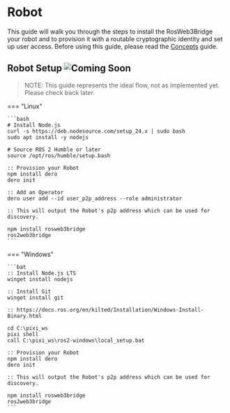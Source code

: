 # Robot

This guide will walk you through the steps to install the RosWeb3Bridge your robot and to provision it with a routable cryptographic identity and set up user access. Before using this guide, please read the [Concepts](Concepts.md) guide.

## Robot Setup ![Coming Soon](https://img.shields.io/badge/Coming%20Soon-8A2BE2)

> NOTE: This guide represents the ideal flow, not as implemented yet. Please check back later.

=== "Linux"

    ```bash
    # Install Node.js
    curl -s https://deb.nodesource.com/setup_24.x | sudo bash
    sudo apt install -y nodejs

    # Source ROS 2 Humble or later
    source /opt/ros/humble/setup.bash

    :: Provision your Robot
    npm install dero
    dero init

    :: Add an Operator
    dero user add --id user_p2p_address --role administrator

    :: This will output the Robot's p2p address which can be used for discovery.

    npm install rosweb3bridge
    ros2web3bridge
    ```

=== "Windows"

    ```bat
    :: Install Node.js LTS
    winget install nodejs

    :: Install Git
    winget install git

    :: https://docs.ros.org/en/kilted/Installation/Windows-Install-Binary.html

    cd C:\pixi_ws
    pixi shell
    call C:\pixi_ws\ros2-windows\local_setup.bat

    :: Provision your Robot
    npm install dero
    dero init

    :: This will output the Robot's p2p address which can be used for discovery.

    npm install rosweb3bridge
    ros2web3bridge
    ```
